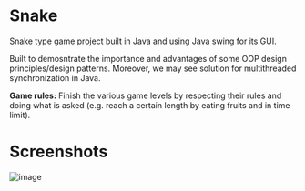 # Snake
Snake type game project built in Java and using Java swing for its GUI.

Built to demosntrate the importance and advantages of some OOP design principles/design patterns.
Moreover, we may see solution for multithreaded synchronization in Java.

**Game rules:**
Finish the various game levels by respecting their rules and doing what is asked (e.g. reach a certain length by eating fruits and in time limit).

# Screenshots
![image](https://user-images.githubusercontent.com/38629043/114254943-1ed2d600-99bb-11eb-8d4d-48c379c7a410.png)

